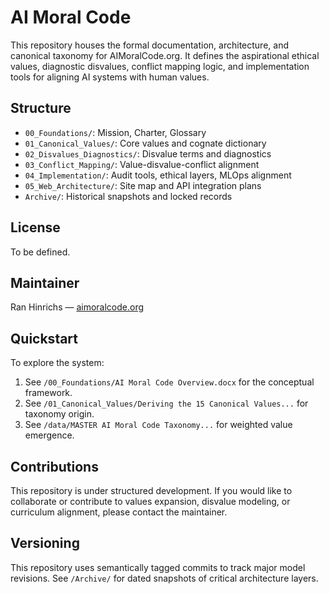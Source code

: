 # AI Moral Code

This repository houses the formal documentation, architecture, and canonical taxonomy for AIMoralCode.org. It defines the aspirational ethical values, diagnostic disvalues, conflict mapping logic, and implementation tools for aligning AI systems with human values.

## Structure
- `00_Foundations/`: Mission, Charter, Glossary
- `01_Canonical_Values/`: Core values and cognate dictionary
- `02_Disvalues_Diagnostics/`: Disvalue terms and diagnostics
- `03_Conflict_Mapping/`: Value-disvalue-conflict alignment
- `04_Implementation/`: Audit tools, ethical layers, MLOps alignment
- `05_Web_Architecture/`: Site map and API integration plans
- `Archive/`: Historical snapshots and locked records

## License
To be defined.

## Maintainer
Ran Hinrichs — [aimoralcode.org](https://aimoralcode.org)

## Quickstart

To explore the system:

1. See `/00_Foundations/AI Moral Code Overview.docx` for the conceptual framework.
2. See `/01_Canonical_Values/Deriving the 15 Canonical Values...` for taxonomy origin.
3. See `/data/MASTER AI Moral Code Taxonomy...` for weighted value emergence.

## Contributions

This repository is under structured development. If you would like to collaborate or contribute to values expansion, disvalue modeling, or curriculum alignment, please contact the maintainer.

## Versioning

This repository uses semantically tagged commits to track major model revisions. See `/Archive/` for dated snapshots of critical architecture layers.

